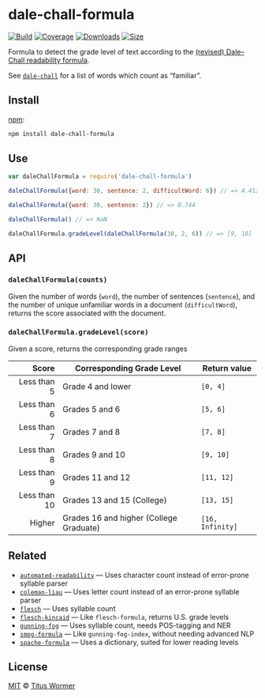 # dale-chall-formula

[![Build][build-badge]][build]
[![Coverage][coverage-badge]][coverage]
[![Downloads][downloads-badge]][downloads]
[![Size][size-badge]][size]

Formula to detect the grade level of text according to the [(revised) Dale–Chall
readability formula][formula].

See [`dale-chall`][list] for a list of words which count as “familiar”.

## Install

[npm][]:

```sh
npm install dale-chall-formula
```

## Use

```js
var daleChallFormula = require('dale-chall-formula')

daleChallFormula({word: 30, sentence: 2, difficultWord: 6}) // => 4.41208

daleChallFormula({word: 30, sentence: 2}) // => 0.744

daleChallFormula() // => NaN

daleChallFormula.gradeLevel(daleChallFormula(30, 2, 6)) // => [9, 10]
```

## API

### `daleChallFormula(counts)`

Given the number of words (`word`), the number of sentences (`sentence`), and
the number of unique unfamiliar words in a document (`difficultWord`), returns
the score associated with the document.

### `daleChallFormula.gradeLevel(score)`

Given a score, returns the corresponding grade ranges

|        Score | Corresponding Grade Level               | Return value     |
| -----------: | --------------------------------------- | ---------------- |
|  Less than 5 | Grade 4 and lower                       | `[0, 4]`         |
|  Less than 6 | Grades 5 and 6                          | `[5, 6]`         |
|  Less than 7 | Grades 7 and 8                          | `[7, 8]`         |
|  Less than 8 | Grades 9 and 10                         | `[9, 10]`        |
|  Less than 9 | Grades 11 and 12                        | `[11, 12]`       |
| Less than 10 | Grades 13 and 15 (College)              | `[13, 15]`       |
|       Higher | Grades 16 and higher (College Graduate) | `[16, Infinity]` |

## Related

*   [`automated-readability`](https://github.com/words/automated-readability)
    — Uses character count instead of error-prone syllable parser
*   [`coleman-liau`](https://github.com/words/coleman-liau)
    — Uses letter count instead of an error-prone syllable parser
*   [`flesch`](https://github.com/words/flesch)
    — Uses syllable count
*   [`flesch-kincaid`](https://github.com/words/flesch-kincaid)
    — Like `flesch-formula`, returns U.S. grade levels
*   [`gunning-fog`](https://github.com/words/gunning-fog)
    — Uses syllable count, needs POS-tagging and NER
*   [`smog-formula`](https://github.com/words/smog-formula)
    — Like `gunning-fog-index`, without needing advanced NLP
*   [`spache-formula`](https://github.com/words/spache-formula)
    — Uses a dictionary, suited for lower reading levels

## License

[MIT][license] © [Titus Wormer][author]

<!-- Definitions -->

[build-badge]: https://img.shields.io/travis/words/dale-chall-formula.svg

[build]: https://travis-ci.org/words/dale-chall-formula

[coverage-badge]: https://img.shields.io/codecov/c/github/words/dale-chall-formula.svg

[coverage]: https://codecov.io/github/words/dale-chall-formula

[downloads-badge]: https://img.shields.io/npm/dm/dale-chall-formula.svg

[downloads]: https://www.npmjs.com/package/dale-chall-formula

[size-badge]: https://img.shields.io/bundlephobia/minzip/dale-chall-formula.svg

[size]: https://bundlephobia.com/result?p=dale-chall-formula

[npm]: https://docs.npmjs.com/cli/install

[license]: license

[author]: https://wooorm.com

[formula]: https://en.wikipedia.org/wiki/Dale–Chall_readability_formula

[list]: https://github.com/words/dale-chall
